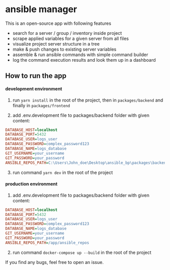# ansible manager

This is an open-source app with following features

- search for a server / group / inventory inside project
- scrape applied variables for a given server from all files
- visualize project server structure in a tree
- make & push changes to existing server variables
- assemble & run ansible commands with simple command builder
- log the command execution results and look them up in a dashboard

## How to run the app

#### development environment
1) run `yarn install` in the root of the project, then in `packages/backend` and finally in `packages/frontend`

2) add .env.development file to packages/backend folder with given content:

```ini
DATABASE_HOST=localhost
DATABASE_PORT=5432
DATABASE_USER=logs_user
DATABASE_PASSWORD=complex_password123
DATABASE_NAME=logs_database
GIT_USERNAME=your_username
GIT_PASSWORD=your_password
ANSIBLE_REPOS_PATH=C:\Users\John_doe\Desktop\ansible_bp\packages\backend\ansible_repos
```
3) run command `yarn dev` in the root of the project

#### production environment
1) add .env.development file to packages/backend folder with given content:

```ini
DATABASE_HOST=localhost
DATABASE_PORT=5432
DATABASE_USER=logs_user
DATABASE_PASSWORD=complex_password123
DATABASE_NAME=logs_database
GIT_USERNAME=your_username
GIT_PASSWORD=your_password
ANSIBLE_REPOS_PATH=/app/ansible_repos
```

2) run command `docker-compose up --build` in the root of the project


If you find any bugs, feel free to open an issue.
